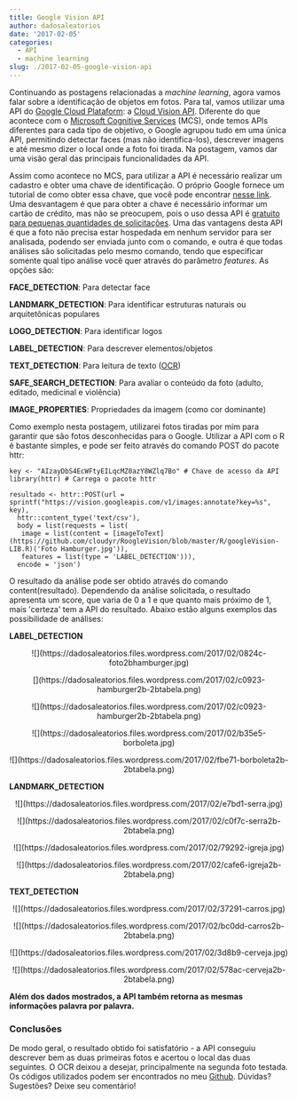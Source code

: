 ```yaml
---
title: Google Vision API
author: dadosaleatorios
date: '2017-02-05'
categories:
  - API
  - machine learning
slug: ./2017-02-05-google-vision-api
---
```


Continuando as postagens relacionadas a _machine learning_, agora vamos falar sobre a identificação de objetos em fotos. Para tal, vamos utilizar uma API do [Google Cloud Plataform](https://cloud.google.com/): a [Cloud Vision API](https://cloud.google.com/vision/). Diferente do que acontece com o [Microsoft Cognitive Services](https://www.microsoft.com/cognitive-services/en-us/) (MCS), onde temos APIs diferentes para cada tipo de objetivo, o Google agrupou tudo em uma única API, permitindo detectar faces (mas não identifica-los), descrever imagens e até mesmo dizer o local onde a foto foi tirada. Na postagem, vamos dar uma visão geral das principais funcionalidades da API.

Assim como acontece no MCS, para utilizar a API é necessário realizar um cadastro e obter uma chave de identificação. O próprio Google fornece um tutorial de como obter essa chave, que você pode encontrar [nesse link](https://cloud.google.com/vision/docs/common/auth). Uma desvantagem é que para obter a chave é necessário informar um cartão de crédito, mas não se preocupem, pois o uso dessa API é [gratuito para pequenas quantidades de solicitações](https://cloud.google.com/vision/pricing). Uma das vantagens desta API é que a foto não precisa estar hospedada em nenhum servidor para ser analisada, podendo ser enviada junto com o comando, e outra é que todas análises são solicitadas pelo mesmo comando, tendo que especificar somente qual tipo análise você quer através do parâmetro _features_. As opções são:

**FACE_DETECTION**: Para detectar face

**LANDMARK_DETECTION**: Para identificar estruturas naturais ou arquitetônicas populares

**LOGO_DETECTION**: Para identificar logos

**LABEL_DETECTION**: Para descrever elementos/objetos

**TEXT_DETECTION**: Para leitura de texto ([OCR](https://pt.wikipedia.org/wiki/Reconhecimento_%C3%B3tico_de_caracteres))

**SAFE_SEARCH_DETECTION**: Para avaliar o conteúdo da foto (adulto, editado, medicinal e violência)

**IMAGE_PROPERTIES**: Propriedades da imagem (como cor dominante)

Como exemplo nesta postagem, utilizarei fotos tiradas por mim para garantir que são fotos desconhecidas para o Google. Utilizar a API com o R é bastante simples, e pode ser feito através do comando POST do pacote httr:

```
key <- "AIzayDbS4EcWFtyEILqcMZ0azY8WZlq7Bo" # Chave de acesso da API
library(httr) # Carrega o pacote httr

resultado <- httr::POST(url = sprintf("https://vision.googleapis.com/v1/images:annotate?key=%s", key),
  httr::content_type('text/csv'),
  body = list(requests = list(
   image = list(content = [imageToText](https://github.com/cloudyr/RoogleVision/blob/master/R/googleVision-LIB.R)('Foto Hamburger.jpg')),
   features = list(type = 'LABEL_DETECTION'))),
  encode = 'json')
```

O resultado da análise pode ser obtido através do comando content(resultado). Dependendo da análise solicitada, o resultado apresenta um score, que varia de 0 a 1 e que quanto mais próximo de 1, mais 'certeza' tem a API do resultado. Abaixo estão alguns exemplos das possibilidade de análises:

**LABEL_DETECTION**

<p align="center">
![](https://dadosaleatorios.files.wordpress.com/2017/02/0824c-foto2bhamburger.jpg)
</p>

<p align="center">
[](https://dadosaleatorios.files.wordpress.com/2017/02/c0923-hamburger2b-2btabela.png)
</p>

<p align="center">
![](https://dadosaleatorios.files.wordpress.com/2017/02/c0923-hamburger2b-2btabela.png)
</p>

<p align="center">
![](https://dadosaleatorios.files.wordpress.com/2017/02/b35e5-borboleta.jpg)
</p>

<p align="center">
![](https://dadosaleatorios.files.wordpress.com/2017/02/fbe71-borboleta2b-2btabela.png)
</p>

**LANDMARK_DETECTION**

<p align="center">
![](https://dadosaleatorios.files.wordpress.com/2017/02/e7bd1-serra.jpg)
</p>

<p align="center">
![](https://dadosaleatorios.files.wordpress.com/2017/02/c0f7c-serra2b-2btabela.png)</p>

<p align="center">
![](https://dadosaleatorios.files.wordpress.com/2017/02/79292-igreja.jpg)
</p>

<p align="center">
![](https://dadosaleatorios.files.wordpress.com/2017/02/cafe6-igreja2b-2btabela.png)
</p>

**TEXT_DETECTION**
<p align="center">
![](https://dadosaleatorios.files.wordpress.com/2017/02/37291-carros.jpg)
</p>

<p align="center">
![](https://dadosaleatorios.files.wordpress.com/2017/02/bc0dd-carros2b-2btabela.png)
</p>

<p align="center">
![](https://dadosaleatorios.files.wordpress.com/2017/02/3d8b9-cerveja.jpg)
</p>

<p align="center">
![](https://dadosaleatorios.files.wordpress.com/2017/02/578ac-cerveja2b-2btabela.png)
</p>


**Além dos dados mostrados, a API também retorna as mesmas informações palavra por palavra.**


### **Conclusões**

De modo geral, o resultado obtido foi satisfatório - a API conseguiu descrever bem as duas primeiras fotos e acertou o local das duas seguintes. O OCR deixou a desejar, principalmente na segunda foto testada. Os códigos utilizados podem ser encontrados no meu [Github](https://github.com/rcoster/blog). Dúvidas? Sugestões? Deixe seu comentário!

